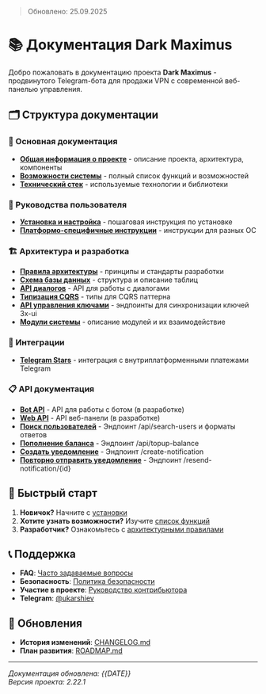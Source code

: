 > Обновлено: 25.09.2025
# 📚 Документация Dark Maximus

Добро пожаловать в документацию проекта **Dark Maximus** - продвинутого Telegram-бота для продажи VPN с современной веб-панелью управления.

## 🗂️ Структура документации

### 📖 Основная документация
- **[Общая информация о проекте](project-info.md)** - описание проекта, архитектура, компоненты
- **[Возможности системы](features.md)** - полный список функций и возможностей
- **[Технический стек](tech-stack.md)** - используемые технологии и библиотеки

### 🚀 Руководства пользователя
- **[Установка и настройка](installation.md)** - пошаговая инструкция по установке
- **[Платформо-специфичные инструкции](../instructions/)** - инструкции для разных ОС

### 🏗️ Архитектура и разработка
- **[Правила архитектуры](architecture-rules.md)** - принципы и стандарты разработки
- **[Схема базы данных](database.md)** - структура и описание таблиц
- **[API диалогов](dialog-api.md)** - API для работы с диалогами
- **[Типизация CQRS](generic-cqrs-typing.md)** - типы для CQRS паттерна
- **[API управления ключами](api/keys.md)** - эндпоинты для синхронизации ключей 3x-ui
- **[Модули системы](modules.md)** - описание модулей и их взаимодействие

### 🔌 Интеграции
- **[Telegram Stars](integrations/stars.md)** - интеграция с внутриплатформенными платежами Telegram

### 📋 API документация
- **[Bot API](api/)** - API для работы с ботом (в разработке)
- **[Web API](api/)** - API веб-панели (в разработке)
- **[Поиск пользователей](api/search-users.md)** - Эндпоинт /api/search-users и форматы ответов
- **[Пополнение баланса](api/topup-balance.md)** - Эндпоинт /api/topup-balance
- **[Создать уведомление](api/create-notification.md)** - Эндпоинт /create-notification
- **[Повторно отправить уведомление](api/resend-notification.md)** - Эндпоинт /resend-notification/{id}

## 🚀 Быстрый старт

1. **Новичок?** Начните с [установки](installation.md)
2. **Хотите узнать возможности?** Изучите [список функций](features.md)
3. **Разработчик?** Ознакомьтесь с [архитектурными правилами](architecture-rules.md)

## 📞 Поддержка

- **FAQ**: [Часто задаваемые вопросы](../FAQ.md)
- **Безопасность**: [Политика безопасности](../SECURITY.md)
- **Участие в проекте**: [Руководство контрибьютора](../CONTRIBUTING.md)
- **Telegram**: [@ukarshiev](https://t.me/ukarshiev)

## 🔄 Обновления

- **История изменений**: [CHANGELOG.md](../CHANGELOG.md)
- **План развития**: [ROADMAP.md](../ROADMAP.md)

---

*Документация обновлена: {{DATE}}*  
*Версия проекта: 2.22.1*
